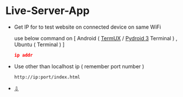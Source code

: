 # Live-Server-App
+ Get IP for to test website on connected device on same WiFi
  
  use below command on [ Android ( [TermUX](https://play.google.com/store/apps/details?id=com.termux) / [Pydroid 3](https://play.google.com/store/apps/details?id=ru.iiec.pydroid3) Terminal ) , Ubuntu ( Terminal ) ]
  ```json
  ip addr
  ```
+ Use other than localhost ip ( remember port number )
  ```bash
  http://ip:port/index.html
  ```
+ [⇩ ](https://www.mediafire.com/file/ypzr3v07ph9lakb/AIDE_Server.apk)
